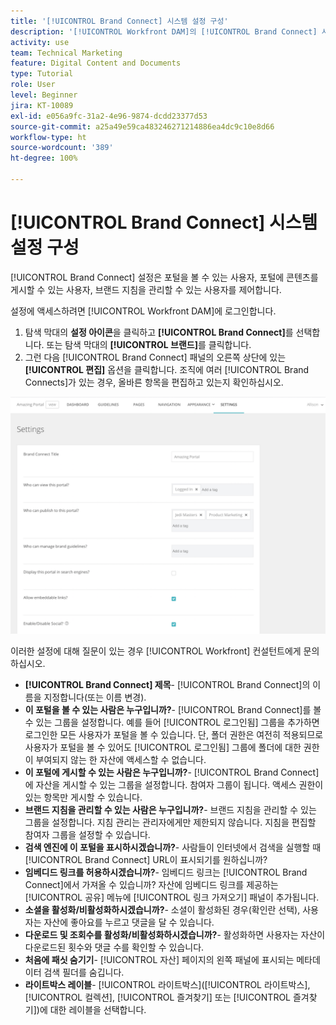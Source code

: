 ```yaml
---
title: '[!UICONTROL Brand Connect] 시스템 설정 구성'
description: '[!UICONTROL Workfront DAM]의 [!UICONTROL Brand Connect] 시스템 설정을 구성하는 방법을 알아봅니다.'
activity: use
team: Technical Marketing
feature: Digital Content and Documents
type: Tutorial
role: User
level: Beginner
jira: KT-10089
exl-id: e056a9fc-31a2-4e96-9874-dcdd23377d53
source-git-commit: a25a49e59ca483246271214886ea4dc9c10e8d66
workflow-type: ht
source-wordcount: '389'
ht-degree: 100%

---
```


# [!UICONTROL Brand Connect] 시스템 설정 구성

[!UICONTROL Brand Connect] 설정은 포털을 볼 수 있는 사용자, 포털에 콘텐츠를 게시할 수 있는 사용자, 브랜드 지침을 관리할 수 있는 사용자를 제어합니다.

설정에 액세스하려면 [!UICONTROL Workfront DAM]에 로그인합니다.

1. 탐색 막대의 **설정 아이콘**&#x200B;을 클릭하고 **[!UICONTROL Brand Connect]**&#x200B;를 선택합니다. 또는 탐색 막대의 **[!UICONTROL 브랜드]**&#x200B;를 클릭합니다.
1. 그런 다음 [!UICONTROL Brand Connect] 패널의 오른쪽 상단에 있는 **[!UICONTROL 편집]** 옵션을 클릭합니다. 조직에 여러 [!UICONTROL Brand Connects]가 있는 경우, 올바른 항목을 편집하고 있는지 확인하십시오.

![Brand Connect 설정 패널의 스크린샷](assets/01-brand-portal-settings.png)

이러한 설정에 대해 질문이 있는 경우 [!UICONTROL Workfront] 컨설턴트에게 문의하십시오.

* **[!UICONTROL Brand Connect] 제목**- [!UICONTROL Brand Connect]의 이름을 지정합니다(또는 이름 변경).
* **이 포털을 볼 수 있는 사람은 누구입니까?**- [!UICONTROL Brand Connect]를 볼 수 있는 그룹을 설정합니다. 예를 들어 [!UICONTROL 로그인됨] 그룹을 추가하면 로그인한 모든 사용자가 포털을 볼 수 있습니다. 단, 폴더 권한은 여전히 적용되므로 사용자가 포털을 볼 수 있어도 [!UICONTROL 로그인됨] 그룹에 폴더에 대한 권한이 부여되지 않는 한 자산에 액세스할 수 없습니다.
* **이 포털에 게시할 수 있는 사람은 누구입니까?**- [!UICONTROL Brand Connect]에 자산을 게시할 수 있는 그룹을 설정합니다. 참여자 그룹이 됩니다. 액세스 권한이 있는 항목만 게시할 수 있습니다.
* **브랜드 지침을 관리할 수 있는 사람은 누구입니까?**- 브랜드 지침을 관리할 수 있는 그룹을 설정합니다. 지침 관리는 관리자에게만 제한되지 않습니다. 지침을 편집할 참여자 그룹을 설정할 수 있습니다.
* **검색 엔진에 이 포털을 표시하시겠습니까?**- 사람들이 인터넷에서 검색을 실행할 때 [!UICONTROL Brand Connect] URL이 표시되기를 원하십니까?
* **임베디드 링크를 허용하시겠습니까?**- 임베디드 링크는 [!UICONTROL Brand Connect]에서 가져올 수 있습니까? 자산에 임베디드 링크를 제공하는 [!UICONTROL 공유] 메뉴에 [!UICONTROL 링크 가져오기] 패널이 추가됩니다.
* **소셜을 활성화/비활성화하시겠습니까?**- 소셜이 활성화된 경우(확인란 선택), 사용자는 자산에 좋아요를 누르고 댓글을 달 수 있습니다.
* **다운로드 및 조회수를 활성화/비활성화하시겠습니까?**- 활성화하면 사용자는 자산이 다운로드된 횟수와 댓글 수를 확인할 수 있습니다.
* **처음에 패싯 숨기기**- [!UICONTROL 자산] 페이지의 왼쪽 패널에 표시되는 메타데이터 검색 필더를 숨깁니다.
* **라이트박스 레이블**- [!UICONTROL 라이트박스]([!UICONTROL 라이트박스], [!UICONTROL 컬렉션], [!UICONTROL 즐겨찾기] 또는 [!UICONTROL 즐겨찾기])에 대한 레이블을 선택합니다.
